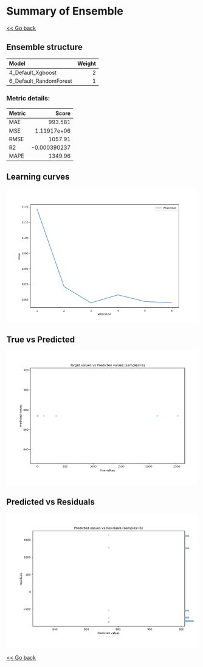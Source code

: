 # Summary of Ensemble

[<< Go back](../README.md)


## Ensemble structure
| Model                  |   Weight |
|:-----------------------|---------:|
| 4_Default_Xgboost      |        2 |
| 6_Default_RandomForest |        1 |

### Metric details:
| Metric   |          Score |
|:---------|---------------:|
| MAE      |  993.581       |
| MSE      |    1.11917e+06 |
| RMSE     | 1057.91        |
| R2       |   -0.000390237 |
| MAPE     | 1349.96        |



## Learning curves
![Learning curves](learning_curves.png)
## True vs Predicted

![True vs Predicted](true_vs_predicted.png)


## Predicted vs Residuals

![Predicted vs Residuals](predicted_vs_residuals.png)



[<< Go back](../README.md)
